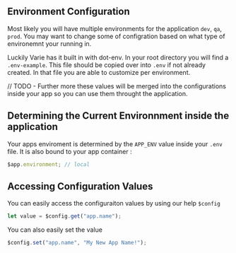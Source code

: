 ## Environment Configuration

Most likely you will have multiple environments for the application `dev`, `qa`, `prod`. You may want to change some of configration based on what type of environemnt your running in.

Luckily Varie has it built in with dot-env. In your root directory you will find a `.env-example`. This file should be copied over into `.env` if not already created. In that file you are able to customize per environment.

// TODO - Further more these values will be merged into the configurations inside your app so you can use them throught the application.

## Determining the Current Environnment inside the application

Your apps enviroment is determined by the `APP_ENV` value inside your `.env` file. It is also bound to your app container :

```js
$app.environment; // local
```

## Accessing Configuration Values

You can easily access the configuraiton values by using our help `$config`

```js
let value = $config.get("app.name");
```

You can also easily set the value

```js
$config.set("app.name", "My New App Name!");
```
